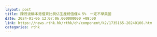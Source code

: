```yaml
---
layout: post
title: 陳茂波稱本港借貸比例佔生產總值僅4.5%　一定不學美國
date: 2024-01-06 12:07:06.000000000 +08:00
link: https://news.rthk.hk/rthk/ch/component/k2/1735165-20240106.htm
categories: rthk
---
```



